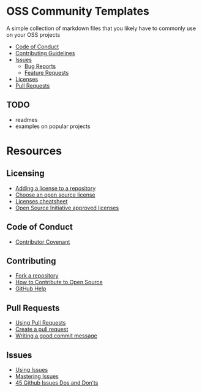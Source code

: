 # OSS Community Templates

A simple collection of markdown files that you likely have to commonly use on your OSS projects

- [Code of Conduct](/code_of_conduct)
- [Contributing Guidelines](/contributing_guidelines)
- [Issues](/issue_templates)
  - [Bug Reports](/issue_templates/bug_reports)
  - [Feature Requests](/issue_templates/feature_requests)
- [Licenses](/license)
- [Pull Requests](/pull_request_templates)

## TODO

- readmes
- examples on popular projects

# Resources

## Licensing

- [Adding a license to a repository](https://help.github.com/en/articles/adding-a-license-to-a-repository)
- [Choose an open source license](https://choosealicense.com)
- [Licenses cheatsheet](https://choosealicense.com/licenses/)
- [Open Source Initiative approved licenses](https://opensource.org/licenses)

## Code of Conduct

- [Contributor Covenant](https://www.contributor-covenant.org)

## Contributing

- [Fork a repository](https://help.github.com/articles/fork-a-repo/)
- [How to Contribute to Open Source](https://opensource.guide/how-to-contribute/)
- [GitHub Help](https://help.github.com)

## Pull Requests

- [Using Pull Requests](https://help.github.com/articles/about-pull-requests/)
- [Create a pull request](https://help.github.com/articles/creating-a-pull-request/)
- [Writing a good commit message](http://tbaggery.com/2008/04/19/a-note-about-git-commit-messages.html)

## Issues

- [Using Issues](https://help.github.com/en/articles/about-issues)
- [Mastering Issues](https://guides.github.com/features/issues/)
- [45 Github Issues Dos and Don’ts](https://hackernoon.com/45-github-issues-dos-and-donts-dfec9ab4b612)
